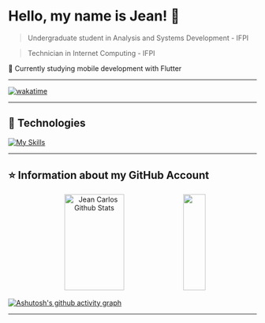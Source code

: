 # Hello, my name is **Jean!** 👋

> Undergraduate student in Analysis and Systems Development - IFPI

> Technician in Internet Computing - IFPI

🔭 Currently studying mobile development with Flutter

----

[![wakatime](https://wakatime.com/badge/user/e8d6bcdb-f00a-492e-b7a5-96c6224ccf8a.svg)](https://wakatime.com/@e8d6bcdb-f00a-492e-b7a5-96c6224ccf8a)

----

## 🚀 Technologies

[![My Skills](https://skills.thijs.gg/icons?i=python,js,java,c,django,dart,flutter,linux,git,bootstrap,html,css,vscode)](https://skills.thijs.gg)

----

## ⭐ Information about my GitHub Account

<div align="center">
  <img width="49%" height="195px" src="https://github-readme-stats.vercel.app/api?username=JeanCarlos899&show_icons=true&count_private=true&hide_border=true&title_color=596087&icon_color=596087&text_color=ffffff&bg_color=0d1117" alt="Jean Carlos Github Stats" />
  <img width="30%" height="195px" src="https://github-readme-stats.vercel.app/api/top-langs/?username=JeanCarlos899&layout=compact&hide_border=true&title_color=596087&text_color=ffffff&bg_color=0d1117" />
</div>

[![Ashutosh's github activity graph](https://github-readme-activity-graph.vercel.app/graph?username=JeanCarlos899&bg_color=0d1117&color=ffffff&line=596087&point=596087&area=true&hide_border=true)](https://github.com/ashutosh00710/github-readme-activity-graph)

---

